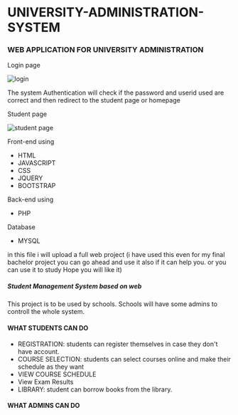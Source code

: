 # UNIVERSITY-ADMINISTRATION-SYSTEM
### WEB APPLICATION FOR UNIVERSITY ADMINISTRATION

Login page

![login](https://user-images.githubusercontent.com/46833566/78424724-0d693680-76a2-11ea-9dc6-2dcea1ab4798.PNG)

The system Authentication will check if the password and userid used are correct and then redirect to the student page or homepage

Student page

![student page](https://user-images.githubusercontent.com/46833566/79076989-8f0b3500-7d30-11ea-9b75-8237b23a9956.PNG)

Front-end using 
* HTML
* JAVASCRIPT
* CSS 
* JQUERY 
* BOOTSTRAP

Back-end using
* PHP

Database 
* MYSQL

in this file i will upload a full web project (i have used this even for my final bachelor project you
can go ahead and use it also if it can help you. or you can use it to study Hope you will like it)

##### Student Management System based on web
This project is to be used by schools. Schools will have some admins to controll the whole system.
#### WHAT STUDENTS CAN DO
* REGISTRATION: students can register themselves in case they don't have account.
* COURSE SELECTION: students can select courses online and make their schedule as they want
* VIEW COURSE SCHEDULE
* View Exam Results
* LIBRARY: student can borrow books from the library.
#### WHAT ADMINS CAN DO
